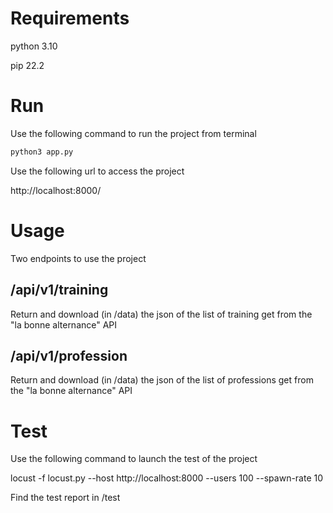 # Requirements
python 3.10

pip 22.2

# Run
Use the following command to run the project from terminal
```bash
python3 app.py
```

Use the following url to access the project

http://localhost:8000/

# Usage
Two endpoints to use the project

## /api/v1/training
Return and download (in /data) the json of the list of training get from the "la bonne alternance" API

## /api/v1/profession
Return and download (in /data) the json of the list of professions get from the "la bonne alternance" API

# Test
Use the following command to launch the test of the project

locust -f locust.py --host http://localhost:8000 --users 100 --spawn-rate 10

Find the test report in /test